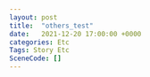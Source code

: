 ```yaml
---
layout: post
title:  "others_test"
date:   2021-12-20 17:00:00 +0000
categories: Etc
Tags: Story Etc
SceneCode: []
---
```

